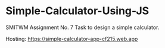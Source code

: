 # Simple-Calculator-Using-JS
SMITWM Assignment No. 7 Task to design a simple calculator.

Hosting: https://simple-calculator-app-cf215.web.app
